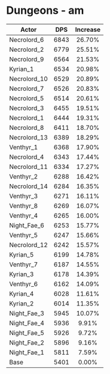 # Dungeons - am
| Actor | DPS | Increase |
|---|:---:|:---:|
|Necrolord_6|6843|26.70%|
|Necrolord_2|6779|25.51%|
|Necrolord_9|6564|21.53%|
|Kyrian_1|6534|20.98%|
|Necrolord_10|6529|20.89%|
|Necrolord_7|6526|20.83%|
|Necrolord_5|6514|20.61%|
|Necrolord_3|6455|19.51%|
|Necrolord_1|6444|19.31%|
|Necrolord_8|6411|18.70%|
|Necrolord_13|6389|18.29%|
|Venthyr_1|6368|17.90%|
|Necrolord_4|6343|17.44%|
|Necrolord_11|6334|17.27%|
|Venthyr_2|6288|16.42%|
|Necrolord_14|6284|16.35%|
|Venthyr_3|6271|16.11%|
|Venthyr_8|6269|16.07%|
|Venthyr_4|6265|16.00%|
|Night_Fae_6|6253|15.77%|
|Venthyr_5|6247|15.66%|
|Necrolord_12|6242|15.57%|
|Kyrian_5|6199|14.78%|
|Venthyr_7|6187|14.55%|
|Kyrian_3|6178|14.39%|
|Venthyr_6|6162|14.09%|
|Kyrian_4|6028|11.61%|
|Kyrian_2|6014|11.35%|
|Night_Fae_3|5945|10.07%|
|Night_Fae_4|5936|9.91%|
|Night_Fae_5|5926|9.72%|
|Night_Fae_2|5896|9.16%|
|Night_Fae_1|5811|7.59%|
|Base|5401|0.00%|
